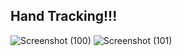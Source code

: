 ## Hand Tracking!!!
![Screenshot (100)](https://github.com/Ibrokhim7755/OpenCv/assets/89033710/bf555e48-330a-4c17-9d10-0ec018755b61)
![Screenshot (101)](https://github.com/Ibrokhim7755/OpenCv/assets/89033710/232fb2af-3022-40e2-aa09-b424acfc0fea)
